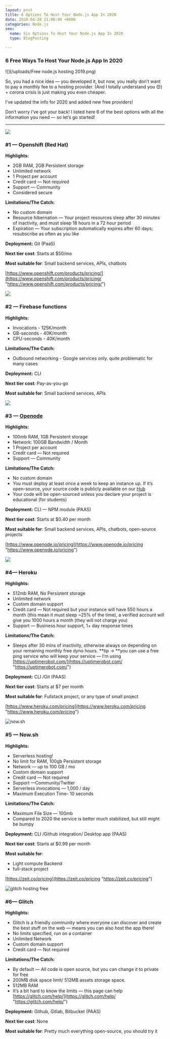 ```yaml
---
layout: post
title: 6 Options To Host Your Node.js App In 2020
date: 2020-04-28 21:00:00 +0000
categories: Node.js
seo:
  name: Six Options To Host Your Node.js App In 2020
  type: BlogPosting

---
```

### 6 Free Ways To Host Your Node.js App In 2020

![](/uploads/Free node.js hosting 2019.png)

So, you had a nice idea — you developed it, but now, you really don’t want to pay a monthly fee to a hosting provider. (And I totally understand you 😍) + corona crisis is just making you even cheaper.

I've updated the info for 2020 and added new free providers!

Don’t worry I’ve got your back! I listed here 6 of the best options with all the information you need — so let’s go started!

***

![](https://cdn-images-1.medium.com/max/800/1*YxUHXJi_3k_hyBxmsu_HIA.png)

### #1 — Openshift (Red Hat)

**Highlights:**

* 2GB RAM, 2GB Persistent storage
* Unlimited network
* 1 Project per account
* Credit card — Not required
* Support — Community
* Considered secure

**Limitations/The Catch:**

* No custom domain
* Resource hibernation — Your project resources sleep after 30 minutes of inactivity, and must sleep 18 hours in a 72 hour period
* Expiration — Your subscription automatically expires after 60 days; resubscribe as often as you like

**Deployment:** Git (PaaS)

**Next tier cost**: Starts at $50/mo

**Most suitable for**: Small backend services, APIs, chatbots

[https://www.openshift.com/products/pricing/](https://www.openshift.com/products/pricing/ "https://www.openshift.com/products/pricing/")

![](https://firebase.google.com/images/social.png)

### #2 — Firebase functions

**Highlights:**

* Invocations - 125K/month
* GB-seconds - 40K/month
* CPU-seconds - 40K/month

**Limitations/The Catch:**

* Outbound networking - Google services only. quite problematic for many cases

**Deployment:** CLI

**Next tier cost**: Pay-as-you-go

**Most suitable for**: Small backend services, APIs

![](https://cdn-images-1.medium.com/max/800/1*kE9kg6ePfffBvXeCzSVm6g.png)

### #3 — [Openode](https://www.openode.io/pricing)

**Highlights:**

* 100mb RAM, 1GB Persistent storage
* Network: 100GB Bandwidth / Month
* 1 Project per account
* Credit card — Not required
* Support — Community

**Limitations/The Catch:**

* No custom domain
* You must deploy at least once a week to keep an instance up. If it’s open-source, your source code is publicly available on our [Hub](https://www.openode.io/hub)
* Your code will be open-sourced unless you declare your project is educational (for students)

**Deployment:** CLI — NPM module (PAAS)

**Next tier cost**: Starts at $0.40 per month

**Most suitable for**: Small backend services, APIs, chatbots, open-source projects

[https://www.openode.io/pricing](https://www.openode.io/pricing "https://www.openode.io/pricing")

![](https://cdn-images-1.medium.com/max/800/1*YXdkLfCaVACGo-w_rx72KA.png)

### #4— Heroku

**Highlights:**

* 512mb RAM, No Persistent storage
* Unlimited network
* Custom domain support
* Credit card — Not required but your instance will have 550 hours a month (this mean it must sleep \~25% of the time), a verified account will give you 1000 hours a month (they will not charge you)
* Support — Business hour support, 1+ day response times

**Limitations/The Catch:**

* Sleeps after 30 mins of inactivity, otherwise always on depending on your remaining monthly free dyno hours. **tip -> **you can use a free ping service who will keep your service — I’m using [https://uptimerobot.com/](https://uptimerobot.com/ "https://uptimerobot.com/")

**Deployment:** CLI /Git (PAAS)

**Next tier cost**: Starts at $7 per month

**Most suitable for**: Fullstack project, or any type of small project

[https://www.heroku.com/pricing](https://www.heroku.com/pricing "https://www.heroku.com/pricing")

![now.sh](https://cdn-images-1.medium.com/max/800/1*31Y6x7fSKfdETiCjAORVbA.png "now.sh")

### #5 — Now.sh

**Highlights:**

* Serverless hosting!
* No limit for RAM, 100gb Persistent storage
* Network — up to 100 GB / mo
* Custom domain support
* Credit card — Not required
* Support —Community/Twitter
* Serverless invocations — 1,000 / day
* Maximum Execution Time- 10 seconds

**Limitations/The Catch:**

* Maximum File Size —  100mb
* Compared to 2020 the service is better much stabilized, but still might be bumpy

**Deployment:** CLI /Github integration/ Desktop app (PAAS)

**Next tier cost**: Starts at $0.99 per month

**Most suitable for**:

* Light compute Backend
* full-stack project

[https://zeit.co/pricing](https://zeit.co/pricing "https://zeit.co/pricing")

![glitch hosting free](https://cdn-images-1.medium.com/max/800/1*crKuSh8BTQdmVaD17hU1cQ.png "glitch hosting")

### #6— Glitch

**Highlights:**

* Glitch is a friendly community where everyone can discover and create the best stuff on the web — means you can also host the app there!
* No limits specified, run on a container
* Unlimited Network
* Custom domain support
* Credit card — Not required

**Limitations/The Catch:**

* By default —  All code is open source, but you can change it to private for free
* 200MB disk space limit/ 512MB assets storage space.
* 512MB RAM
* It’s a bit hard to know the limits — this page can help [https://glitch.com/help/](https://glitch.com/help/ "https://glitch.com/help/")

**Deployment:** Github, Gitlab, Bitbucket (PAAS)

**Next tier cost**: None

**Most suitable for**: Pretty much everything open-source, you should try it